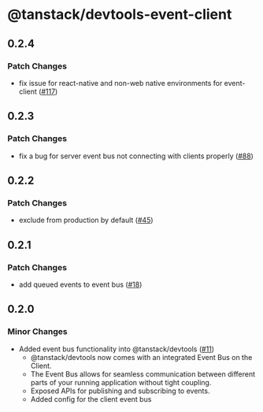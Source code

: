# @tanstack/devtools-event-client

## 0.2.4

### Patch Changes

- fix issue for react-native and non-web native environments for event-client ([#117](https://github.com/TanStack/devtools/pull/117))

## 0.2.3

### Patch Changes

- fix a bug for server event bus not connecting with clients properly ([#88](https://github.com/TanStack/devtools/pull/88))

## 0.2.2

### Patch Changes

- exclude from production by default ([#45](https://github.com/TanStack/devtools/pull/45))

## 0.2.1

### Patch Changes

- add queued events to event bus ([#18](https://github.com/TanStack/devtools/pull/18))

## 0.2.0

### Minor Changes

- Added event bus functionality into @tanstack/devtools ([#11](https://github.com/TanStack/devtools/pull/11))
  - @tanstack/devtools now comes with an integrated Event Bus on the Client.
  - The Event Bus allows for seamless communication between different parts of your running application
    without tight coupling.
  - Exposed APIs for publishing and subscribing to events.
  - Added config for the client event bus
